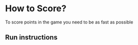 # How to Score?
To score points in the game you need to be as fast as possible

## Run instructions

